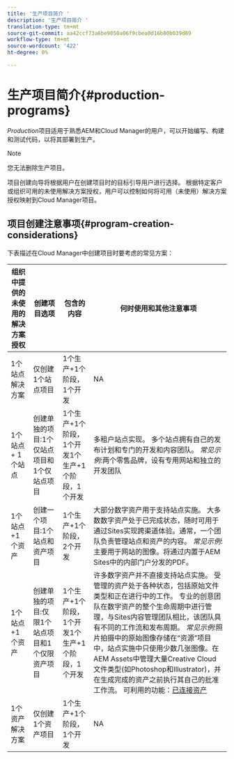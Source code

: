 ```yaml
---
title: '生产项目简介 '
description: '生产项目简介 '
translation-type: tm+mt
source-git-commit: aa42ccf73a6be9050a06f9cbea0d16b80b039d89
workflow-type: tm+mt
source-wordcount: '422'
ht-degree: 0%

---
```



# 生产项目简介{#production-programs}

*Production*&#x200B;项目适用于熟悉AEM和Cloud Manager的用户，可以开始编写、构建和测试代码，以将其部署到生产。

>[!NOTE]
>您无法删除生产项目。

项目创建向导将根据用户在创建项目时的目标引导用户进行选择。 根据特定客户或组织可用的未使用解决方案授权，用户可以控制如何将可用（未使用）解决方案授权映射到Cloud Manager项目。

## 项目创建注意事项{#program-creation-considerations}

下表描述在Cloud Manager中创建项目时要考虑的常见方案：

| 组织中提供的未使用的解决方案授权 | 创建项目选项 | 包含的内容 | 何时使用和其他注意事项 |
|--- |--- |--- |--- |
| 1个站点解决方案 | 仅创建1个站点项目 | 1个生产+1个阶段，1个开发 | NA |
| 1个站点+ 1个站点 | 创建单独的项目:1个仅站点项目和1个仅站点项目 | 1个生产+1个阶段，1个开发1个生产+1个阶段，1个开发 | 多租户站点实现。 多个站点拥有自己的发布计划和专门的开发和内容团队。 *常见示例*:两个零售品牌，设有专用网站和独立的开发团队 |
| 1个站点+1个资产 | 创建一个项目:1个站点和资产项目 | 1个生产+1个阶段，2个开发 | 大部分数字资产用于支持站点实施。 大多数数字资产处于已完成状态，随时可用于通过Sites实现跨渠道体验。通常，一个团队负责管理站点和资产的内容。 *常见示例*:主要用于网站的图像。将通过内置于AEM Sites中的内部门户分发的PDF。 |
| 1个站点+1个资产 | 创建单独的项目:仅限1个站点项目和1个仅限资产项目 | 1个生产+1个阶段，1个开发1个生产+1个阶段，1个开发 | 许多数字资产并不直接支持站点实施。 受管理的资产处于各种状态，包括原始文件类型和正在进行中的工作。 专业的创意团队在数字资产的整个生命周期中进行管理，与Sites内容管理团队相比，该团队具有不同的工作流和发布周期。 *常见示例*:照片拍摄中的原始图像存储在“资源”项目中，站点实施中只使用少数几张图像。在AEM Assets中管理大量Creative Cloud文件类型(如Photoshop和Illustrator)，并在生成完成的资产之前执行其自己的批准工作流。 可利用的功能：[已连接资产](https://experienceleague.adobe.com/docs/experience-manager-cloud-service/assets/admin/use-assets-across-connected-assets-instances.html?lang=en#overview-of-connected-assets) |
| 1个资产解决方案 | 仅创建1个资产项目 | 1个生产+1个阶段，1个开发 | NA |


